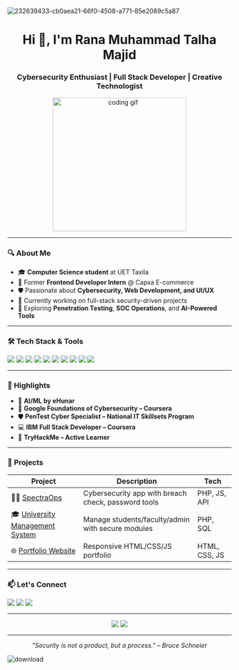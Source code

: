 ![232639433-cb0aea21-66f0-4508-a771-85e2089c5a87](https://github.com/user-attachments/assets/bf4a5fc3-7fb3-4b38-802d-2981a4d4eac1)

<h1 align="center">Hi 👋, I'm Rana Muhammad Talha Majid</h1>
<h3 align="center">Cybersecurity Enthusiast | Full Stack Developer | Creative Technologist</h3>

<p align="center">
  <img src="https://media.giphy.com/media/qgQUggAC3Pfv687qPC/giphy.gif" width="300" alt="coding gif" />
</p>

---

### 🔍 About Me

- 🎓 **Computer Science student** at UET Taxila  
- 💼 Former **Frontend Developer Intern** @ Capxa E-commerce  
- 🛡️ Passionate about **Cybersecurity, Web Development, and UI/UX**
- 🚀 Currently working on full-stack security-driven projects  
- 🌱 Exploring **Penetration Testing**, **SOC Operations**, and **AI-Powered Tools**

---

### 🛠️ Tech Stack & Tools

<p align="left">
  <img src="https://img.shields.io/badge/HTML5-E34F26?logo=html5&logoColor=white" />
  <img src="https://img.shields.io/badge/CSS3-1572B6?logo=css3&logoColor=white" />
  <img src="https://img.shields.io/badge/JavaScript-F7DF1E?logo=javascript&logoColor=black" />
  <img src="https://img.shields.io/badge/Tailwind_CSS-38B2AC?logo=tailwind-css&logoColor=white" />
  <img src="https://img.shields.io/badge/PHP-777BB4?logo=php&logoColor=white" />
  <img src="https://img.shields.io/badge/SQL-003B57?logo=mysql&logoColor=white" />
  <img src="https://img.shields.io/badge/React-20232A?logo=react&logoColor=61DAFB" />
  <img src="https://img.shields.io/badge/Git-F05032?logo=git&logoColor=white" />
  <img src="https://img.shields.io/badge/GitHub-181717?logo=github&logoColor=white" />
  <img src="https://img.shields.io/badge/VS_Code-007ACC?logo=visual-studio-code&logoColor=white" />
</p>

---

### 🌟 Highlights

- 🧠 **AI/ML by eHunar**  
- 🔐 **Google Foundations of Cybersecurity – Coursera**  
- 🛡️ **PenTest Cyber Specialist – National IT Skillsets Program**  
- 💻 **IBM Full Stack Developer – Coursera**  
- 🎯 **TryHackMe – Active Learner**  

---

### 📌 Projects

| Project | Description | Tech |
|--------|-------------|------|
| 🕵️‍♂️ [SpectraOps](https://github.com/ranatalhamajid1/SpectraOps) | Cybersecurity app with breach check, password tools | PHP, JS, API |
| 🎓 [University Management System](https://github.com/ranatalhamajid1/UMS) | Manage students/faculty/admin with secure modules | PHP, SQL |
| 🌐 [Portfolio Website](https://ranatalhamajid1.github.io) | Responsive HTML/CSS/JS portfolio | HTML, CSS, JS |

---

### 📫 Let's Connect

<p>
  <a href="mailto:talhamajid404@gmail.com"><img src="https://img.shields.io/badge/Gmail-D14836?logo=gmail&logoColor=white" /></a>
  <a href="https://www.linkedin.com/in/rana-muhammad-talha-majid-25233228b" target="_blank"><img src="https://img.shields.io/badge/LinkedIn-0077B5?logo=linkedin&logoColor=white" /></a>
  <a href="https://github.com/ranatalhamajid1"><img src="https://img.shields.io/badge/GitHub-181717?logo=github&logoColor=white" /></a>
</p>

---

<p align="center">
  <img src="https://github-readme-stats.vercel.app/api?username=ranatalhamajid1&show_icons=true&theme=radical" />
  <img src="https://github-readme-streak-stats.herokuapp.com/?user=ranatalhamajid1&theme=radical" />
</p>

---

<p align="center"><i>"Security is not a product, but a process." – Bruce Schneier</i></p>

![download](https://github.com/user-attachments/assets/4e63c97e-4f50-4161-ae77-16f19ab636b7)
